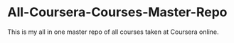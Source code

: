 # All-Coursera-Courses-Master-Repo
This is my all in one master repo of all courses taken at Coursera online.
